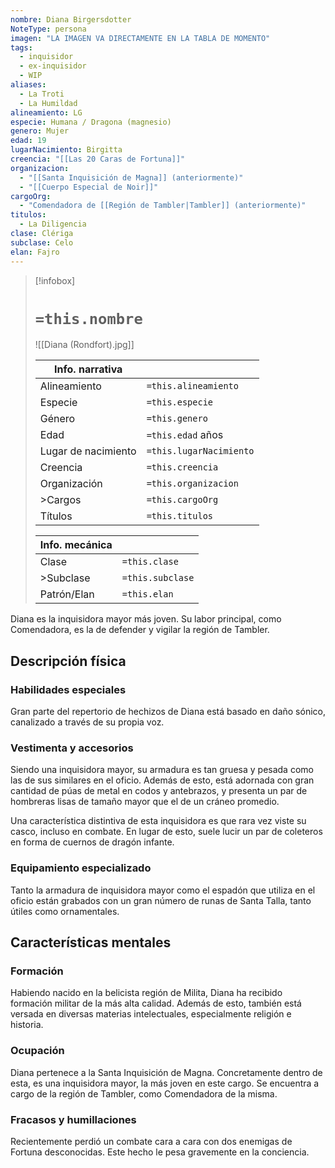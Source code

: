 ```yaml
---
nombre: Diana Birgersdotter
NoteType: persona
imagen: "LA IMAGEN VA DIRECTAMENTE EN LA TABLA DE MOMENTO"
tags:
  - inquisidor
  - ex-inquisidor
  - WIP
aliases:
  - La Troti
  - La Humildad
alineamiento: LG
especie: Humana / Dragona (magnesio)
genero: Mujer
edad: 19
lugarNacimiento: Birgitta
creencia: "[[Las 20 Caras de Fortuna]]"
organizacion:
  - "[[Santa Inquisición de Magna]] (anteriormente)"
  - "[[Cuerpo Especial de Noir]]"
cargoOrg:
  - "Comendadora de [[Región de Tambler|Tambler]] (anteriormente)"
titulos:
  - La Diligencia
clase: Clériga
subclase: Celo
elan: Fajro
---
```


>[!infobox]
># **`=this.nombre`**
> ![[Diana (Rondfort).jpg]]
> 
> | Info. narrativa     ||
>| -------------- | -------------- |
>| Alineamiento  | `=this.alineamiento` |
>| Especie          | `=this.especie` |
>| Género           | `=this.genero` |
>| Edad               | `=this.edad` años |
>| Lugar de nacimiento | `=this.lugarNacimiento` |
>| Creencia         | `=this.creencia` |
>| Organización  | `=this.organizacion` |
>| >Cargos          | `=this.cargoOrg` |
>| Títulos             | `=this.titulos` |
>
> |Info. mecánica ||
> | ----------- | ----------- |
> | Clase          | `=this.clase` |
> |>Subclase   | `=this.subclase` |
> |Patrón/Elan | `=this.elan` |

Diana es la inquisidora mayor más joven. Su labor principal, como Comendadora, es la de defender y vigilar la región de Tambler.

## Descripción física

### Habilidades especiales

Gran parte del repertorio de hechizos de Diana está basado en daño sónico, canalizado a través de su propia voz.

### Vestimenta y accesorios

Siendo una inquisidora mayor, su armadura es tan gruesa y pesada como las de sus similares en el oficio. Además de esto, está adornada con gran cantidad de púas de metal en codos y antebrazos, y presenta un par de hombreras lisas de tamaño mayor que el de un cráneo promedio.

Una característica distintiva de esta inquisidora es que rara vez viste su casco, incluso en combate. En lugar de esto, suele lucir un par de coleteros en forma de cuernos de dragón infante.

### Equipamiento especializado

Tanto la armadura de inquisidora mayor como el espadón que utiliza en el oficio están grabados con un gran número de runas de Santa Talla, tanto útiles como ornamentales.

## Características mentales

### Formación

Habiendo nacido en la belicista región de Milita, Diana ha recibido formación militar de la más alta calidad. Además de esto, también está versada en diversas materias intelectuales, especialmente religión e historia.

### Ocupación

Diana pertenece a la Santa Inquisición de Magna. Concretamente dentro de esta, es una inquisidora mayor, la más joven en este cargo. Se encuentra a cargo de la región de Tambler, como Comendadora de la misma.

### Fracasos y humillaciones

Recientemente perdió un combate cara a cara con dos enemigas de Fortuna desconocidas. Este hecho le pesa gravemente en la conciencia.